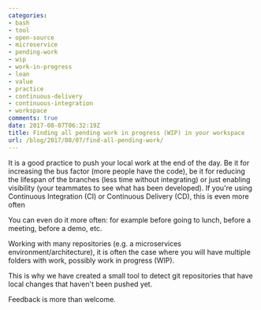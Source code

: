 ```yaml
---
categories:
- bash
- tool
- open-source
- microservice
- pending-work
- wip
- work-in-progress
- lean
- value
- practice
- continuous-delivery
- continuous-integration
- workspace
comments: true
date: 2017-08-07T06:32:19Z
title: Finding all pending work in progress (WIP) in your workspace
url: /blog/2017/08/07/find-all-pending-work/
---
```


It is a good practice to push your local work at the end of the day. Be it for increasing the bus factor (more people have the code), be it for reducing the lifespan of the branches (less time without integrating) or just enabling visibility (your teammates to see what has been developed). If you're using Continuous Integration (CI) or Continuous Delivery (CD), this is even more often

You can even do it more often: for example before going to lunch, before a meeting, before a demo, etc.

Working with many repositories (e.g. a microservices environment/architecture), it is often the case where you will have multiple folders with work, possibly work in progress (WIP).

This is why we have created a small tool to detect git repositories that have local changes that haven't been pushed yet.

Feedback is more than welcome.

